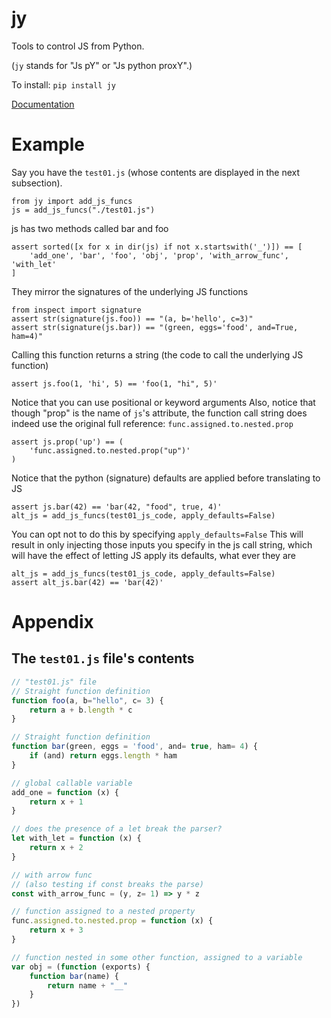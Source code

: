 # jy

Tools to control JS from Python.

(``jy`` stands for "Js pY" or "Js python proxY".)

To install:	```pip install jy```

[Documentation](https://i2mint.github.io/jy/)


# Example

Say you have the ``test01.js``
(whose contents are displayed in the next subsection).

    from jy import add_js_funcs
    js = add_js_funcs("./test01.js")

js has two methods called bar and foo

    assert sorted([x for x in dir(js) if not x.startswith('_')]) == [
        'add_one', 'bar', 'foo', 'obj', 'prop', 'with_arrow_func', 'with_let'
    ]

They mirror the signatures of the underlying JS functions

    from inspect import signature
    assert str(signature(js.foo)) == "(a, b='hello', c=3)"
    assert str(signature(js.bar)) == "(green, eggs='food', and=True, ham=4)"

Calling this function returns a string
(the code to call the underlying JS function)

    assert js.foo(1, 'hi', 5) == 'foo(1, "hi", 5)'

Notice that you can use positional or keyword arguments
Also, notice that though "prop" is the name of `js`'s attribute,
the function call string does indeed use the original full reference:
``func.assigned.to.nested.prop``

    assert js.prop('up') == (
        'func.assigned.to.nested.prop("up")'
    )

Notice that the python (signature) defaults are applied before translating to JS

    assert js.bar(42) == 'bar(42, "food", true, 4)'
    alt_js = add_js_funcs(test01_js_code, apply_defaults=False)

You can opt not to do this by specifying `apply_defaults=False`
This will result in only injecting those inputs you specify in the js call string,
which will have the effect of letting JS apply its defaults, what ever they are

    alt_js = add_js_funcs(test01_js_code, apply_defaults=False)
    assert alt_js.bar(42) == 'bar(42)'


# Appendix

## The ``test01.js`` file's contents

```javascript
// "test01.js" file
// Straight function definition
function foo(a, b="hello", c= 3) {
    return a + b.length * c
}

// Straight function definition
function bar(green, eggs = 'food', and= true, ham= 4) {
    if (and) return eggs.length * ham
}

// global callable variable
add_one = function (x) {
    return x + 1
}

// does the presence of a let break the parser?
let with_let = function (x) {
    return x + 2
}

// with arrow func
// (also testing if const breaks the parse)
const with_arrow_func = (y, z= 1) => y * z

// function assigned to a nested property
func.assigned.to.nested.prop = function (x) {
    return x + 3
}

// function nested in some other function, assigned to a variable
var obj = (function (exports) {
    function bar(name) {
        return name + "__"
    }
})

```
